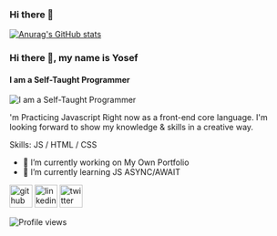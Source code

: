 ### Hi there 👋

[![Anurag's GitHub stats](https://github-readme-stats.vercel.app/api?username=Youssuf-bakry)](https://github.com/anuraghazra/github-readme-stats)
<!--
**Youssuf-bakry/Youssuf-bakry** is a ✨ _special_ ✨ repository because its `README.md` (this file) appears on your GitHub profile.

Here are some ideas to get you started:

- 🔭 I’m currently working on ...
- 🌱 I’m currently learning ...
- 👯 I’m looking to collaborate on ...
- 🤔 I’m looking for help with ...
- 💬 Ask me about ...
- 📫 How to reach me: ...
- 😄 Pronouns: ...
- ⚡ Fun fact: ...
-->
### Hi there 👋, my name is Yosef
#### I am a Self-Taught Programmer
![I am a Self-Taught Programmer](https://arturssmirnovs.github.io/github-profile-readme-generator/images/banner.png)

'm Practicing Javascript Right now as a front-end core language.
I'm looking forward to show my knowledge & skills in a creative way.

Skills: JS / HTML / CSS

- 🔭 I’m currently working on My Own Portfolio 
- 🌱 I’m currently learning JS ASYNC/AWAIT 


[<img src='https://cdn.jsdelivr.net/npm/simple-icons@3.0.1/icons/github.svg' alt='github' height='40'>](https://github.com/Youssuf-bakry)  [<img src='https://cdn.jsdelivr.net/npm/simple-icons@3.0.1/icons/linkedin.svg' alt='linkedin' height='40'>](https://www.linkedin.com/in/youssuf-bakry-b4103663//)  [<img src='https://cdn.jsdelivr.net/npm/simple-icons@3.0.1/icons/twitter.svg' alt='twitter' height='40'>](https://twitter.com/@BakryYoussuf)  

![Profile views](https://gpvc.arturio.dev/Youssuf-bakry)  

